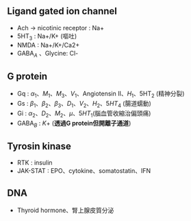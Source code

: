 ## Ligand gated ion channel
- Ach -> nicotinic receptor : Na+
- 5HT$_3$ : Na+/K+ (嘔吐)
- NMDA : Na+/K+/Ca2+
- GABA$_A$ 、Glycine: Cl-
## G protein
- Gq : $\alpha_1、M_1、M_3、V_1$、Angiotensin II、$H_1$、5HT$_2$ (精神分裂)
- Gs : $\beta_1、\beta_2、\beta_3、D_1、V_2、H_2$、$5HT_4$ (腸道蠕動)
- Gi : $\alpha_2、D_2、M_2、\mu$、$5HT_1$(腦血管收縮治偏頭痛)
- GABA$_B$ : $K+$ (**透過G protein但開離子通道**)
## Tyrosin kinase
- RTK : insulin
- JAK-STAT : EPO、cytokine、somatostatin、IFN
## DNA
- Thyroid hormone、腎上腺皮質分泌